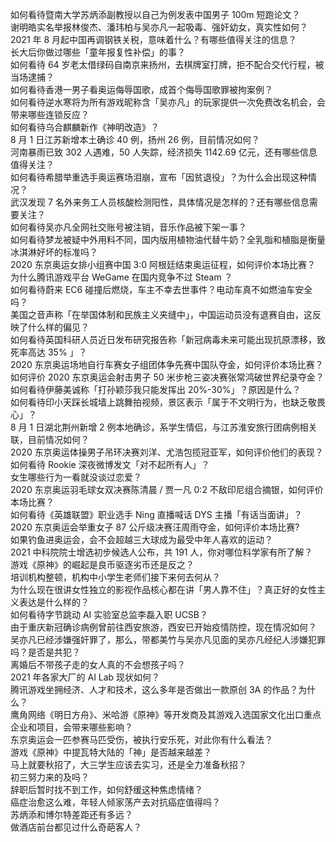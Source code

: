 如何看待暨南大学苏炳添副教授以自己为例发表中国男子 100m 短跑论文？  
谢明皓实名举报林俊杰、潘玮柏与吴亦凡一起吸毒、强奸幼女，真实性如何？  
2021 年 8 月起中国再调钢铁关税，意味着什么？有哪些值得关注的信息？  
长大后你做过哪些「童年报复性补偿」的事？  
如何看待 64 岁老太借绿码自南京来扬州，去棋牌室打牌，拒不配合交代行程，被当场逮捕？  
如何看待香港一男子看奥运侮辱国歌，成首个侮辱国歌罪被拘案例？  
如何看待逆水寒将为所有游戏昵称含「吴亦凡」的玩家提供一次免费改名机会，会带来哪些连锁反应？  
如何看待乌合麒麟新作《神明改造》？  
8 月 1 日江苏新增本土确诊 40 例，扬州 26 例，目前情况如何？  
河南暴雨已致 302 人遇难，50 人失踪，经济损失 1142.69 亿元，还有哪些信息值得关注？  
如何看待希腊举重选手奥运赛场泪崩，宣布「因贫退役」？为什么会出现这种情况？  
武汉发现 7 名外来务工人员核酸检测阳性，具体情况是怎样的？还有哪些信息需要关注？  
如何看待吴亦凡全网社交账号被注销，音乐作品被下架一事？  
如何看待梦龙被疑中外用料不同，国内版用植物油代替牛奶？全乳脂和植脂是衡量冰淇淋好坏的标准吗？  
2020 东京奥运女排小组赛中国 3:0 阿根廷结束奥运征程，如何评价本场比赛？  
为什么腾讯游戏平台 WeGame 在国内竞争不过 Steam ？  
如何看待蔚来 EC6 碰撞后燃烧，车主不幸去世事件？电动车真不如燃油车安全吗？  
美国之音声称「在举国体制和民族主义夹缝中」，中国运动员没有退赛自由，这反映了什么样的偏见？  
如何看待英国科研人员近日发布研究报告称「新冠病毒未来可能出现抗原漂移，致死率高达 35% 」？  
2020 东京奥运场地自行车赛女子组团体争先赛中国队夺金，如何评价本场比赛？  
如何评价 2020 东京奥运会射击男子 50 米步枪三姿决赛张常鸿破世界纪录夺金？  
如何看待伊藤美诚称「打孙颖莎我只能发挥出 20%-30%」？原因是什么？  
如何看待印小天踩长城墙上跳舞拍视频，景区表示「属于不文明行为，也缺乏敬畏心」？  
8 月 1 日湖北荆州新增 2 例本地确诊，系学生情侣，与江苏淮安旅行团病例相关联，目前情况如何？  
2020 东京奥运体操男子吊环决赛刘洋、尤浩包揽冠亚军，如何评价他们的表现？  
如何看待 Rookie 深夜微博发文「对不起所有人」？  
女生哪些行为一看就没谈过恋爱？  
2020 东京奥运羽毛球女双决赛陈清晨 / 贾一凡 0:2 不敌印尼组合摘银，如何评价本场比赛？  
如何看待《英雄联盟》职业选手 Ning 直播喊话 DYS 主播「有话当面讲」？  
2020 东京奥运会举重女子 87 公斤级决赛汪周雨夺金，如何评价本场比赛?  
如果钓鱼进奥运会，会不会超越三大球成为最受中年人喜欢的运动？  
2021 中科院院士增选初步候选人公布，共 191 人，你对哪位科学家有所了解？  
游戏《原神》的崛起是良币驱逐劣币还是反之？  
培训机构整顿，机构中小学生老师们接下来何去何从？  
为什么现在很讲女性独立的影视作品核心都在讲「男人靠不住」？真正好的女性主义表达是什么样的？  
如何看待字节跳动 AI 实验室总监李磊入职 UCSB？  
由于重庆新冠确诊病例曾前往西安旅游，西安已开始疫情防控，现在情况如何？  
吴亦凡已经涉嫌强奸罪了，那么，带都美竹与吴亦凡见面的吴亦凡经纪人涉嫌犯罪吗？是否是共犯？  
离婚后不带孩子走的女人真的不会想孩子吗？  
2021 年各家大厂的 AI Lab 现状如何？  
腾讯游戏坐拥经济、人才和技术，这么多年是否做出一款原创 3A 的作品？为什么？  
鹰角网络《明日方舟》、米哈游《原神》等开发商及其游戏入选国家文化出口重点企业和项目，会带来哪些影响？  
东京奥运会一匹参赛马匹受伤，被执行安乐死，对此你有什么看法？  
游戏《原神》中提瓦特大陆的「神」是否越来越差？  
马上就要秋招了，大三学生应该去实习，还是全力准备秋招？  
初三努力来的及吗？  
辞职后暂时找不到工作，如何舒缓这种焦虑情绪？  
癌症治愈这么难，年轻人倾家荡产去对抗癌症值得吗？  
苏炳添和博尔特差距还有多远？  
做酒店前台都见过什么奇葩客人？  
